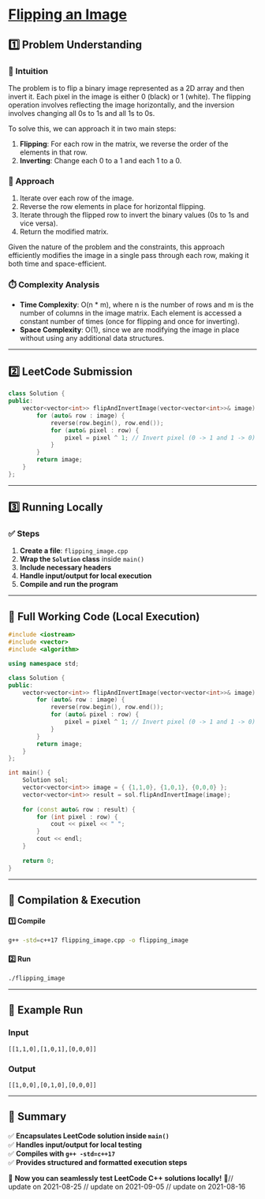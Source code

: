 # **[Flipping an Image](https://leetcode.com/problems/flipping-an-image/description/)**  

## **1️⃣ Problem Understanding**  
### **📌 Intuition**  
The problem is to flip a binary image represented as a 2D array and then invert it. Each pixel in the image is either 0 (black) or 1 (white). The flipping operation involves reflecting the image horizontally, and the inversion involves changing all 0s to 1s and all 1s to 0s. 

To solve this, we can approach it in two main steps:
1. **Flipping**: For each row in the matrix, we reverse the order of the elements in that row.
2. **Inverting**: Change each 0 to a 1 and each 1 to a 0.

### **🚀 Approach**  
1. Iterate over each row of the image.
2. Reverse the row elements in place for horizontal flipping.
3. Iterate through the flipped row to invert the binary values (0s to 1s and vice versa).
4. Return the modified matrix.

Given the nature of the problem and the constraints, this approach efficiently modifies the image in a single pass through each row, making it both time and space-efficient.

### **⏱️ Complexity Analysis**  
- **Time Complexity**: O(n * m), where n is the number of rows and m is the number of columns in the image matrix. Each element is accessed a constant number of times (once for flipping and once for inverting).
- **Space Complexity**: O(1), since we are modifying the image in place without using any additional data structures.

---  

## **2️⃣ LeetCode Submission**  
```cpp
class Solution {
public:
    vector<vector<int>> flipAndInvertImage(vector<vector<int>>& image) {
        for (auto& row : image) {
            reverse(row.begin(), row.end());
            for (auto& pixel : row) {
                pixel = pixel ^ 1; // Invert pixel (0 -> 1 and 1 -> 0)
            }
        }
        return image;
    }
};
```  

---  

## **3️⃣ Running Locally**  
### **✅ Steps**  
1. **Create a file**: `flipping_image.cpp`  
2. **Wrap the `Solution` class** inside `main()`  
3. **Include necessary headers**  
4. **Handle input/output for local execution**  
5. **Compile and run the program**  

---  

## **📝 Full Working Code (Local Execution)**  
```cpp
#include <iostream>
#include <vector>
#include <algorithm>

using namespace std;

class Solution {
public:
    vector<vector<int>> flipAndInvertImage(vector<vector<int>>& image) {
        for (auto& row : image) {
            reverse(row.begin(), row.end());
            for (auto& pixel : row) {
                pixel = pixel ^ 1; // Invert pixel (0 -> 1 and 1 -> 0)
            }
        }
        return image;
    }
};

int main() {
    Solution sol;
    vector<vector<int>> image = { {1,1,0}, {1,0,1}, {0,0,0} };
    vector<vector<int>> result = sol.flipAndInvertImage(image);
    
    for (const auto& row : result) {
        for (int pixel : row) {
            cout << pixel << " ";
        }
        cout << endl;
    }
    
    return 0;
}
```  

---  

## **🔧 Compilation & Execution**  
#### **1️⃣ Compile**  
```bash
g++ -std=c++17 flipping_image.cpp -o flipping_image
```  

#### **2️⃣ Run**  
```bash
./flipping_image
```  

---  

## **🎯 Example Run**  
### **Input**  
```
[[1,1,0],[1,0,1],[0,0,0]]
```  
### **Output**  
```
[[1,0,0],[0,1,0],[0,0,0]]
```  

---  

## **📌 Summary**  
✅ **Encapsulates LeetCode solution inside `main()`**  
✅ **Handles input/output for local testing**  
✅ **Compiles with `g++ -std=c++17`**  
✅ **Provides structured and formatted execution steps**  

🚀 **Now you can seamlessly test LeetCode C++ solutions locally!** 🚀// update on 2021-08-25
// update on 2021-09-05
// update on 2021-08-16
